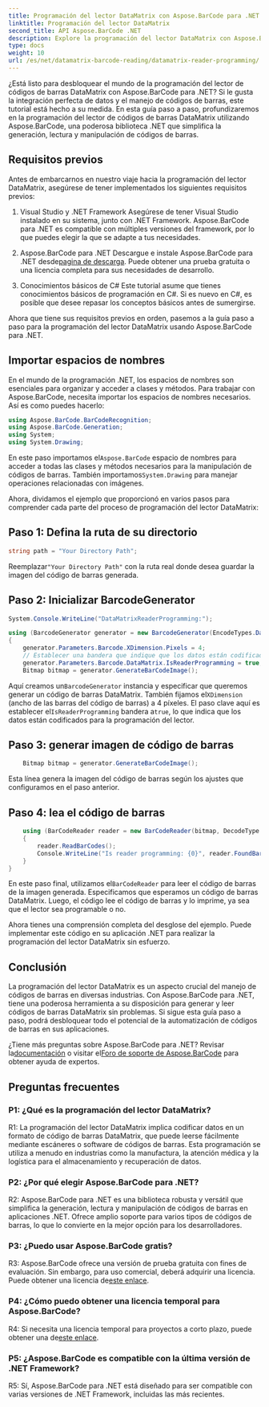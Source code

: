 ```yaml
---
title: Programación del lector DataMatrix con Aspose.BarCode para .NET
linktitle: Programación del lector DataMatrix
second_title: API Aspose.BarCode .NET
description: Explore la programación del lector DataMatrix con Aspose.BarCode para .NET. Aprenda a generar y leer códigos de barras DataMatrix en sus aplicaciones .NET con esta guía completa.
type: docs
weight: 10
url: /es/net/datamatrix-barcode-reading/datamatrix-reader-programming/
---
```

¿Está listo para desbloquear el mundo de la programación del lector de códigos de barras DataMatrix con Aspose.BarCode para .NET? Si le gusta la integración perfecta de datos y el manejo de códigos de barras, este tutorial está hecho a su medida. En esta guía paso a paso, profundizaremos en la programación del lector de códigos de barras DataMatrix utilizando Aspose.BarCode, una poderosa biblioteca .NET que simplifica la generación, lectura y manipulación de códigos de barras. 

## Requisitos previos

Antes de embarcarnos en nuestro viaje hacia la programación del lector DataMatrix, asegúrese de tener implementados los siguientes requisitos previos:

1. Visual Studio y .NET Framework
Asegúrese de tener Visual Studio instalado en su sistema, junto con .NET Framework. Aspose.BarCode para .NET es compatible con múltiples versiones del framework, por lo que puedes elegir la que se adapte a tus necesidades.

2. Aspose.BarCode para .NET
 Descargue e instale Aspose.BarCode para .NET desde[pagina de descarga](https://releases.aspose.com/barcode/net/). Puede obtener una prueba gratuita o una licencia completa para sus necesidades de desarrollo.

3. Conocimientos básicos de C#
Este tutorial asume que tienes conocimientos básicos de programación en C#. Si es nuevo en C#, es posible que desee repasar los conceptos básicos antes de sumergirse.

Ahora que tiene sus requisitos previos en orden, pasemos a la guía paso a paso para la programación del lector DataMatrix usando Aspose.BarCode para .NET.

## Importar espacios de nombres

En el mundo de la programación .NET, los espacios de nombres son esenciales para organizar y acceder a clases y métodos. Para trabajar con Aspose.BarCode, necesita importar los espacios de nombres necesarios. Así es como puedes hacerlo:

```csharp
using Aspose.BarCode.BarCodeRecognition;
using Aspose.BarCode.Generation;
using System;
using System.Drawing;
```

 En este paso importamos el`Aspose.BarCode` espacio de nombres para acceder a todas las clases y métodos necesarios para la manipulación de códigos de barras. También importamos`System.Drawing` para manejar operaciones relacionadas con imágenes.

Ahora, dividamos el ejemplo que proporcionó en varios pasos para comprender cada parte del proceso de programación del lector DataMatrix:

## Paso 1: Defina la ruta de su directorio

```csharp
string path = "Your Directory Path";
```

 Reemplazar`"Your Directory Path"` con la ruta real donde desea guardar la imagen del código de barras generada.

## Paso 2: Inicializar BarcodeGenerator

```csharp
System.Console.WriteLine("DataMatrixReaderProgramming:");

using (BarcodeGenerator generator = new BarcodeGenerator(EncodeTypes.DataMatrix, "Aspose"))
{
    generator.Parameters.Barcode.XDimension.Pixels = 4;
    // Establecer una bandera que indique que los datos están codificados para la programación del lector
    generator.Parameters.Barcode.DataMatrix.IsReaderProgramming = true;
    Bitmap bitmap = generator.GenerateBarCodeImage();
```

 Aquí creamos un`BarcodeGenerator` instancia y especificar que queremos generar un código de barras DataMatrix. También fijamos el`XDimension` (ancho de las barras del código de barras) a 4 píxeles. El paso clave aquí es establecer el`IsReaderProgramming` bandera a`true`, lo que indica que los datos están codificados para la programación del lector.

## Paso 3: generar imagen de código de barras

```csharp
    Bitmap bitmap = generator.GenerateBarCodeImage();
```

Esta línea genera la imagen del código de barras según los ajustes que configuramos en el paso anterior.

## Paso 4: lea el código de barras

```csharp
    using (BarCodeReader reader = new BarCodeReader(bitmap, DecodeType.DataMatrix))
    {
        reader.ReadBarCodes();
        Console.WriteLine("Is reader programming: {0}", reader.FoundBarCodes[0].Extended.DataMatrix.IsReaderProgramming);
    }
}
```

 En este paso final, utilizamos el`BarCodeReader` para leer el código de barras de la imagen generada. Especificamos que esperamos un código de barras DataMatrix. Luego, el código lee el código de barras y lo imprime, ya sea que el lector sea programable o no.

Ahora tienes una comprensión completa del desglose del ejemplo. Puede implementar este código en su aplicación .NET para realizar la programación del lector DataMatrix sin esfuerzo.

## Conclusión

La programación del lector DataMatrix es un aspecto crucial del manejo de códigos de barras en diversas industrias. Con Aspose.BarCode para .NET, tiene una poderosa herramienta a su disposición para generar y leer códigos de barras DataMatrix sin problemas. Si sigue esta guía paso a paso, podrá desbloquear todo el potencial de la automatización de códigos de barras en sus aplicaciones.

 ¿Tiene más preguntas sobre Aspose.BarCode para .NET? Revisar la[documentación](https://reference.aspose.com/barcode/net/) o visitar el[Foro de soporte de Aspose.BarCode](https://forum.aspose.com/c/barcode/13) para obtener ayuda de expertos.

## Preguntas frecuentes

### P1: ¿Qué es la programación del lector DataMatrix?

R1: La programación del lector DataMatrix implica codificar datos en un formato de código de barras DataMatrix, que puede leerse fácilmente mediante escáneres o software de códigos de barras. Esta programación se utiliza a menudo en industrias como la manufactura, la atención médica y la logística para el almacenamiento y recuperación de datos.

### P2: ¿Por qué elegir Aspose.BarCode para .NET?

R2: Aspose.BarCode para .NET es una biblioteca robusta y versátil que simplifica la generación, lectura y manipulación de códigos de barras en aplicaciones .NET. Ofrece amplio soporte para varios tipos de códigos de barras, lo que lo convierte en la mejor opción para los desarrolladores.

### P3: ¿Puedo usar Aspose.BarCode gratis?

 R3: Aspose.BarCode ofrece una versión de prueba gratuita con fines de evaluación. Sin embargo, para uso comercial, deberá adquirir una licencia. Puede obtener una licencia de[este enlace](https://purchase.aspose.com/buy).

### P4: ¿Cómo puedo obtener una licencia temporal para Aspose.BarCode?

 R4: Si necesita una licencia temporal para proyectos a corto plazo, puede obtener una de[este enlace](https://purchase.aspose.com/temporary-license/).

### P5: ¿Aspose.BarCode es compatible con la última versión de .NET Framework?

R5: Sí, Aspose.BarCode para .NET está diseñado para ser compatible con varias versiones de .NET Framework, incluidas las más recientes.